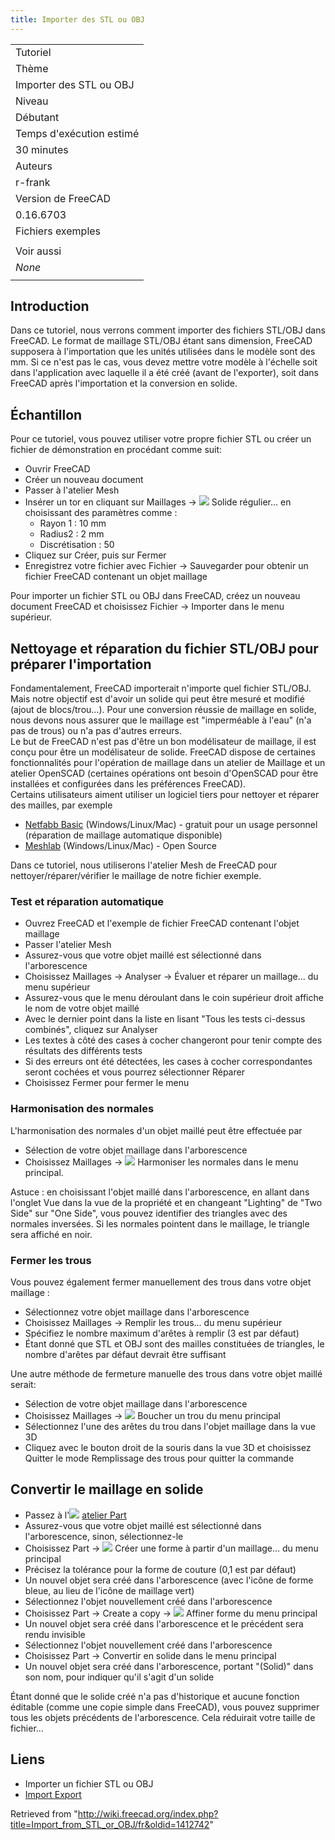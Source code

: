 ```yaml
---
title: Importer des STL ou OBJ
---
```

|  |
| --- |
| Tutoriel |
| Thème |
| Importer des STL ou OBJ |
| Niveau |
| Débutant |
| Temps d'exécution estimé |
| 30 minutes |
| Auteurs |
| r-frank |
| Version de FreeCAD |
| 0.16.6703 |
| Fichiers exemples |
|  |
| Voir aussi |
| *None* |
|  |

## Introduction

Dans ce tutoriel, nous verrons comment importer des fichiers STL/OBJ dans FreeCAD. Le format de maillage STL/OBJ étant sans dimension, FreeCAD supposera à l'importation que les unités utilisées dans le modèle sont des mm. Si ce n'est pas le cas, vous devez mettre votre modèle à l'échelle soit dans l'application avec laquelle il a été créé (avant de l'exporter), soit dans FreeCAD après l'importation et la conversion en solide.

## Échantillon

Pour ce tutoriel, vous pouvez utiliser votre propre fichier STL ou créer un fichier de démonstration en procédant comme suit:

* Ouvrir FreeCAD
* Créer un nouveau document
* Passer à l'atelier Mesh
* Insérer un tor en cliquant sur Maillages → ![](/images/Mesh_BuildRegularSolid.svg) Solide régulier... en choisissant des paramètres comme :
  + Rayon 1 : 10 mm
  + Radius2 : 2 mm
  + Discrétisation : 50
* Cliquez sur Créer, puis sur Fermer
* Enregistrez votre fichier avec Fichier → Sauvegarder pour obtenir un fichier FreeCAD contenant un objet maillage

Pour importer un fichier STL ou OBJ dans FreeCAD, créez un nouveau document FreeCAD et choisissez
Fichier → Importer dans le menu supérieur.

## Nettoyage et réparation du fichier STL/OBJ pour préparer l'importation

Fondamentalement, FreeCAD importerait n'importe quel fichier STL/OBJ. Mais notre objectif est d'avoir un solide qui peut être mesuré et modifié (ajout de blocs/trou...). Pour une conversion réussie de maillage en solide, nous devons nous assurer que le maillage est "imperméable à l'eau" (n'a pas de trous) ou n'a pas d'autres erreurs.  
Le but de FreeCAD n'est pas d'être un bon modélisateur de maillage, il est conçu pour être un modélisateur de solide. FreeCAD dispose de certaines fonctionnalités pour l'opération de maillage dans un atelier de Maillage et un atelier OpenSCAD (certaines opérations ont besoin d'OpenSCAD pour être installées et configurées dans les préférences FreeCAD).  
Certains utilisateurs aiment utiliser un logiciel tiers pour nettoyer et réparer des mailles, par exemple

* [Netfabb Basic](http://www.netfabb.com/downloadcenter.php?basic=1) (Windows/Linux/Mac) - gratuit pour un usage personnel (réparation de maillage automatique disponible)
* [Meshlab](http://meshlab.sourceforge.net/) (Windows/Linux/Mac) - Open Source

Dans ce tutoriel, nous utiliserons l'atelier Mesh de FreeCAD pour nettoyer/réparer/vérifier le maillage de notre fichier exemple.

### Test et réparation automatique

* Ouvrez FreeCAD et l'exemple de fichier FreeCAD contenant l'objet maillage
* Passer l'atelier Mesh
* Assurez-vous que votre objet maillé est sélectionné dans l'arborescence
* Choisissez Maillages → Analyser → Évaluer et réparer un maillage... du menu supérieur
* Assurez-vous que le menu déroulant dans le coin supérieur droit affiche le nom de votre objet maillé
* Avec le dernier point dans la liste en lisant "Tous les tests ci-dessus combinés", cliquez sur Analyser
* Les textes à côté des cases à cocher changeront pour tenir compte des résultats des différents tests
* Si des erreurs ont été détectées, les cases à cocher correspondantes seront cochées et vous pourrez sélectionner Réparer
* Choisissez Fermer pour fermer le menu

### Harmonisation des normales

L'harmonisation des normales d'un objet maillé peut être effectuée par

* Sélection de votre objet maillage dans l'arborescence
* Choisissez Maillages → ![](/images/Mesh_HarmonizeNormals.svg) Harmoniser les normales dans le menu principal.

Astuce : en choisissant l'objet maillé dans l'arborescence, en allant dans l'onglet Vue dans la vue de la propriété et en changeant "Lighting" de "Two Side" sur "One Side", vous pouvez identifier des triangles avec des normales inversées. Si les normales pointent dans le maillage, le triangle sera affiché en noir.

### Fermer les trous

Vous pouvez également fermer manuellement des trous dans votre objet maillage :

* Sélectionnez votre objet maillage dans l'arborescence
* Choisissez Maillages → Remplir les trous... du menu supérieur
* Spécifiez le nombre maximum d'arêtes à remplir (3 est par défaut)
* Étant donné que STL et OBJ sont des mailles constituées de triangles, le nombre d'arêtes par défaut devrait être suffisant

Une autre méthode de fermeture manuelle des trous dans votre objet maillé serait:

* Sélection de votre objet maillage dans l'arborescence
* Choisissez Maillages → ![](/images/Mesh_FillInteractiveHole.svg) Boucher un trou du menu principal
* Sélectionnez l'une des arêtes du trou dans l'objet maillage dans la vue 3D
* Cliquez avec le bouton droit de la souris dans la vue 3D et choisissez Quitter le mode Remplissage des trous pour quitter la commande

## Convertir le maillage en solide

* Passez à l'![](/images/Workbench_Part.svg) [atelier Part](/Part_Workbench/fr "Part Workbench/fr")
* Assurez-vous que votre objet maillé est sélectionné dans l'arborescence, sinon, sélectionnez-le
* Choisissez Part → ![](/images/Part_ShapeFromMesh.svg) Créer une forme à partir d'un maillage... du menu principal
* Précisez la tolérance pour la forme de couture (0,1 est par défaut)
* Un nouvel objet sera créé dans l'arborescence (avec l'icône de forme bleue, au lieu de l'icône de maillage vert)
* Sélectionnez l'objet nouvellement créé dans l'arborescence
* Choisissez Part → Create a copy → ![](/images/Part_RefineShape.svg) Affiner forme du menu principal
* Un nouvel objet sera créé dans l'arborescence et le précédent sera rendu invisible
* Sélectionnez l'objet nouvellement créé dans l'arborescence
* Choisissez Part → Convertir en solide dans le menu principal
* Un nouvel objet sera créé dans l'arborescence, portant "(Solid)" dans son nom, pour indiquer qu'il s'agit d'un solide

Étant donné que le solide créé n'a pas d'historique et aucune fonction éditable (comme une copie simple dans FreeCAD), vous pouvez supprimer tous les objets précédents de l'arborescence. Cela réduirait votre taille de fichier...

## Liens

* Importer un fichier STL ou OBJ
* [Import Export](/Import_Export/fr "Import Export/fr")

Retrieved from "<http://wiki.freecad.org/index.php?title=Import_from_STL_or_OBJ/fr&oldid=1412742>"